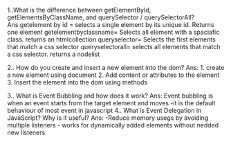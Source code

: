 1..What is the difference between getElementById, getElementsByClassName, and querySelector / querySelectorAll?
Ans:getelement by id = selects a single element by its unique id. Returns one element 
    getelementbyclassname= Selects all element with a spaciafic class. returns an htmlcollection
    queryselector= Selects the first elements that match a css selector 
    queryselectorall= selects all elements that match a css selector. returns a nodelist 

2.. How do you create and insert a new element into the dom?
Ans: 1. create a new element using document 
    2. Add content or attributes to the element 
    3. Insert the element into the dom using methods 

3.. What is Event Bubbling and how does it work?
Ans: Event bubbling is when an event starts from the target element and moves 
    -it is the default behaviour of most event in javascript 
4.. What is Event Delegation in JavaScript? Why is it useful?
Ans: -Reduce memory usegs by avoiding multiple listeners 
    - works for dynamically added elements without nedded new listeners 